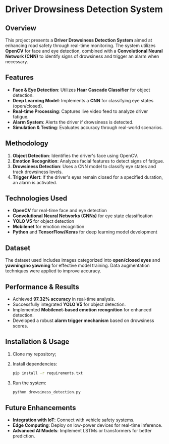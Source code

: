 # Driver Drowsiness Detection System

## Overview
This project presents a **Driver Drowsiness Detection System** aimed at enhancing road safety through real-time monitoring. The system utilizes **OpenCV** for face and eye detection, combined with a **Convolutional Neural Network (CNN)** to identify signs of drowsiness and trigger an alarm when necessary.

## Features
- **Face & Eye Detection**: Utilizes **Haar Cascade Classifier** for object detection.
- **Deep Learning Model**: Implements a **CNN** for classifying eye states (open/closed).
- **Real-time Processing**: Captures live video feed to analyze driver fatigue.
- **Alarm System**: Alerts the driver if drowsiness is detected.
- **Simulation & Testing**: Evaluates accuracy through real-world scenarios.

## Methodology
1. **Object Detection**: Identifies the driver's face using OpenCV.
2. **Emotion Recognition**: Analyzes facial features to detect signs of fatigue.
3. **Drowsiness Detection**: Uses a CNN model to classify eye states and track drowsiness levels.
4. **Trigger Alert**: If the driver's eyes remain closed for a specified duration, an alarm is activated.

## Technologies Used
- **OpenCV** for real-time face and eye detection
- **Convolutional Neural Networks (CNNs)** for eye state classification
- **YOLO V5** for object detection
- **Mobilenet** for emotion recognition
- **Python** and **TensorFlow/Keras** for deep learning model development

## Dataset
The dataset used includes images categorized into **open/closed eyes** and **yawning/no yawning** for effective model training. Data augmentation techniques were applied to improve accuracy.

## Performance & Results
- Achieved **97.32% accuracy** in real-time analysis.
- Successfully integrated **YOLO V5** for object detection.
- Implemented **Mobilenet-based emotion recognition** for enhanced detection.
- Developed a robust **alarm trigger mechanism** based on drowsiness scores.

## Installation & Usage
1. Clone my repository;
   
2. Install dependencies:
   ```bash
   pip install -r requirements.txt
   ```
3. Run the system:
   ```bash
   python drowsiness_detection.py
   ```

## Future Enhancements
- **Integration with IoT**: Connect with vehicle safety systems.
- **Edge Computing**: Deploy on low-power devices for real-time inference.
- **Advanced AI Models**: Implement LSTMs or transformers for better prediction.


